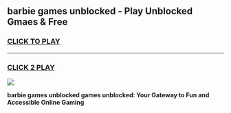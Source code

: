 
## barbie games unblocked - Play Unblocked Gmaes & Free
<h3>
<a href="https://news.freeplayer.one?title=barbie_games_unblocked&ref=23F">CLICK TO PLAY</a></h3>
<hr>

<h3>
<a href="https://news.freeplayer.one?title=barbie_games_unblocked&ref=23F">CLICK 2 PLAY</a>
  
</h3>

<a href="https://news.freeplayer.one?title=barbie_games_unblocked&ref=23F/"><img src="https://clearcache.store/games.png"></a>


**barbie games unblocked games unblocked: Your Gateway to Fun and Accessible Online Gaming**

